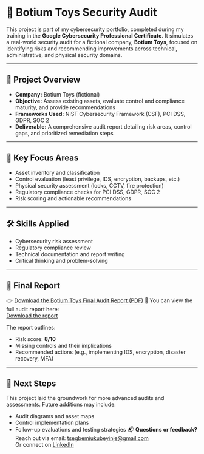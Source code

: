 # 🧩 Botium Toys Security Audit

This project is part of my cybersecurity portfolio, completed during my training in the **Google Cybersecurity Professional Certificate**. It simulates a real-world security audit for a fictional company, **Botium Toys**, focused on identifying risks and recommending improvements across technical, administrative, and physical security domains.

---

## 📌 Project Overview

- **Company:** Botium Toys (fictional)
- **Objective:** Assess existing assets, evaluate control and compliance maturity, and provide recommendations
- **Frameworks Used:** NIST Cybersecurity Framework (CSF), PCI DSS, GDPR, SOC 2
- **Deliverable:** A comprehensive audit report detailing risk areas, control gaps, and prioritized remediation steps

---

## 🧠 Key Focus Areas

- Asset inventory and classification
- Control evaluation (least privilege, IDS, encryption, backups, etc.)
- Physical security assessment (locks, CCTV, fire protection)
- Regulatory compliance checks for PCI DSS, GDPR, SOC 2
- Risk scoring and actionable recommendations

---

## 🛠️ Skills Applied

- Cybersecurity risk assessment
- Regulatory compliance review
- Technical documentation and report writing
- Critical thinking and problem-solving

---

## 📄 Final Report

👉 [Download the Botium Toys Final Audit Report (PDF)](./Botium_Toys_Final_Audit_Report.pdf) 
📄 You can view the full audit report here:  
[Download the report](https://chat.openai.com/sandbox:/mnt/data/Botium%20Toys%20%E2%80%93%20Final%20Security%20Audit%20Report.docx)


The report outlines:
- Risk score: **8/10**
- Missing controls and their implications
- Recommended actions (e.g., implementing IDS, encryption, disaster recovery, MFA)

---

## 🧭 Next Steps

This project laid the groundwork for more advanced audits and assessments. Future additions may include:
- Audit diagrams and asset maps
- Control implementation plans
- Follow-up evaluations and testing strategies
📬 **Questions or feedback?**  
Reach out via email: [tsegbemiukubeyinje@gmail.com](mailto:tsegbemiukubeyinje@gmail.com)  
Or connect on [LinkedIn](https://www.linkedin.com/in/tsegbemi-oghenetega-ukubeyinje)
